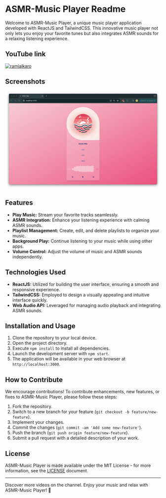 # ASMR-Music Player Readme

Welcome to ASMR-Music Player, a unique music player application developed with ReactJS and TailwindCSS. This innovative music player not only lets you enjoy your favorite tunes but also integrates ASMR sounds for a relaxing listening experience.

## YouTube link

[![ramialkaro](https://youtu.be/PklnSdC8Gmw)](https://youtu.be/PklnSdC8Gmw)

## Screenshots

![Screenshot 1](screenshots/1.png)

## Features

- **Play Music:** Stream your favorite tracks seamlessly.
- **ASMR Integration:** Enhance your listening experience with calming ASMR sounds.
- **Playlist Management:** Create, edit, and delete playlists to organize your music.
- **Background Play:** Continue listening to your music while using other apps.
- **Volume Control:** Adjust the volume of music and ASMR sounds independently.

## Technologies Used

- **ReactJS:** Utilized for building the user interface, ensuring a smooth and responsive experience.
- **TailwindCSS:** Employed to design a visually appealing and intuitive interface quickly.
- **Web Audio API:** Leveraged for managing audio playback and integrating ASMR sounds.

## Installation and Usage

1. Clone the repository to your local device.
2. Open the project directory.
3. Execute `npm install` to install all dependencies.
4. Launch the development server with `npm start`.
5. The application will be available in your web browser at `http://localhost:3000`.

## How to Contribute

We encourage contributions! To contribute enhancements, new features, or fixes to ASMR-Music Player, please follow these steps:

1. Fork the repository.
2. Switch to a new branch for your feature (`git checkout -b feature/new-feature`).
3. Implement your changes.
4. Commit the changes (`git commit -am 'Add some new-feature'`).
5. Push the branch (`git push origin feature/new-feature`).
6. Submit a pull request with a detailed description of your work.

## License

ASMR-Music Player is made available under the MIT License - for more information, see the [LICENSE](LICENSE) document.

---

Discover more videos on the channel. Enjoy your music and relax with ASMR-Music Player! 🌟
